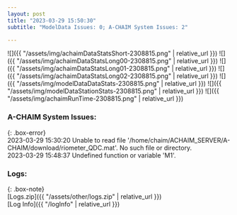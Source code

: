 ```yaml
---
layout: post
title: "2023-03-29 15:50:30"
subtitle: "ModelData Issues: 0; A-CHAIM System Issues: 2"

---
```


![]({{ "/assets/img/achaimDataStatsShort-2308815.png" | relative_url }})
![]({{ "/assets/img/achaimDataStatsLong00-2308815.png" | relative_url }})
![]({{ "/assets/img/achaimDataStatsLong01-2308815.png" | relative_url }})
![]({{ "/assets/img/achaimDataStatsLong02-2308815.png" | relative_url }})
![]({{ "/assets/img/modelDataDataStats-2308815.png" | relative_url }})
![]({{ "/assets/img/modelDataStationStats-2308815.png" | relative_url }})
![]({{ "/assets/img/achaimRunTime-2308815.png" | relative_url }})



### A-CHAIM System Issues:  
  
{: .box-error}  
2023-03-29 15:30:20 Unable to read file '/home/chaim/ACHAIM_SERVER/A-CHAIM/download/riometer_QDC.mat'. No such file or directory.  
2023-03-29 15:48:37 Undefined function or variable 'M1'.  

### Logs:  
  
{: .box-note}  
[Logs.zip]({{ "/assets/other/logs.zip" | relative_url }})  
[Log Info]({{ "/logInfo" | relative_url }})  

